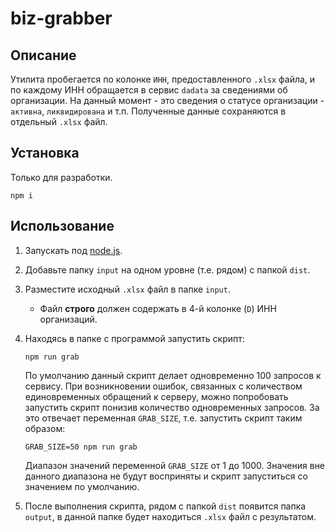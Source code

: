 # biz-grabber

## Описание

Утилита пробегается по колонке `ИНН`, предоставленного `.xlsx` файла, и по каждому ИНН обращается в сервис  `dadata` за сведениями об организации. На данный момент - это сведения о статусе организации - `активна`, `ликвидирована` и т.п. Полученные данные сохраняются в отдельный `.xlsx` файл.

## Установка

Только для разработки.

```shell
npm i
```

## Использование

1. Запускать под [node.js](https://nodejs.org/en).
2. Добавьте папку `input` на одном уровне (т.е. рядом) с папкой `dist`.
3. Разместите исходный `.xlsx` файл в папке `input`.
   * Файл **строго** должен содержать в 4-й колонке (`D`) ИНН организаций.
4. Находясь в папке с программой запустить скрипт:

   ```shell
   npm run grab
   ```
   
   По умолчанию данный скрипт делает одновременно 100 запросов к сервису. При возникновении ошибок, связанных с количеством единовременных обращений к серверу, можно попробовать запустить скрипт понизив количество одновременных запросов. За это отвечает переменная `GRAB_SIZE`, т.е. запустить скрипт таким образом:
   
   ```shell
   GRAB_SIZE=50 npm run grab
   ```
   
   Диапазон значений переменной `GRAB_SIZE` от 1 до 1000. Значения вне данного диапазона не будут восприняты и скрипт запуститься со значением по умолчанию.
5. После выполнения скрипта, рядом с папкой `dist` появится папка `output`, в данной папке будет находиться `.xlsx` файл с результатом.
